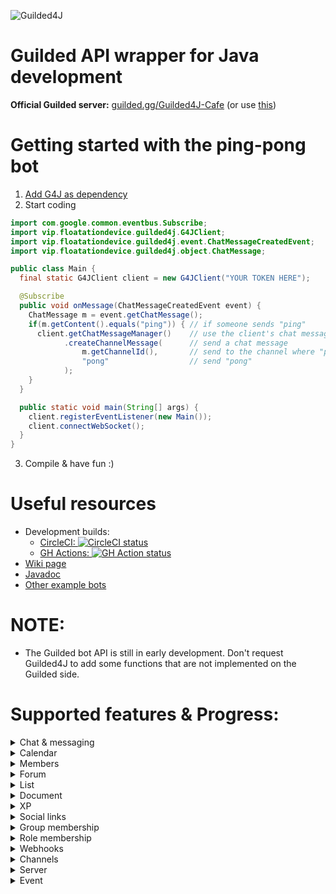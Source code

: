 ![Guilded4J](https://user-images.githubusercontent.com/40854260/163506743-1fdac3d2-f585-46d4-b365-c60ca5208eae.png)
# Guilded API wrapper for Java development
**Official Guilded server:** [guilded.gg/Guilded4J-Cafe](https://www.guilded.gg/Guilded4J-Cafe) (or use [this](https://www.guilded.gg/r/zzzE8VxJNR?i=8412wg5d))<br>
# Getting started with the ping-pong bot
1. [Add G4J as dependency](https://github.com/MCUmbrella/Guilded4J/wiki/How-to-import-Guilded4J-to-your-Maven-project)
2. Start coding
```java
import com.google.common.eventbus.Subscribe;
import vip.floatationdevice.guilded4j.G4JClient;
import vip.floatationdevice.guilded4j.event.ChatMessageCreatedEvent;
import vip.floatationdevice.guilded4j.object.ChatMessage;

public class Main {
  final static G4JClient client = new G4JClient("YOUR TOKEN HERE");

  @Subscribe
  public void onMessage(ChatMessageCreatedEvent event) {
    ChatMessage m = event.getChatMessage();
    if(m.getContent().equals("ping")) { // if someone sends "ping"
      client.getChatMessageManager()    // use the client's chat message manager
            .createChannelMessage(      // send a chat message
                m.getChannelId(),       // send to the channel where "ping" belongs to
                "pong"                  // send "pong"
            );
    }
  }

  public static void main(String[] args) {
    client.registerEventListener(new Main());
    client.connectWebSocket();
  }
}
```
3. Compile & have fun :)
# Useful resources
- Development builds:
  - [CircleCI: ![CircleCI status](https://dl.circleci.com/status-badge/img/gh/MCUmbrella/Guilded4J/tree/master.svg?style=svg)](https://dl.circleci.com/status-badge/redirect/gh/MCUmbrella/Guilded4J/tree/master)
  - [GH Actions: ![GH Action status](https://github.com/MCUmbrella/Guilded4J/actions/workflows/maven.yml/badge.svg?branch=master)](https://github.com/MCUmbrella/Guilded4J/actions/workflows/maven.yml)
- [Wiki page](https://github.com/MCUmbrella/Guilded4J/wiki)
- [Javadoc](http://docs.floatationdevice.vip/guilded4j/)
- [Other example bots](https://github.com/MCUmbrella/Guilded4J-Examples)
# NOTE:
- The Guilded bot API is still in early development. Don't request Guilded4J to add some functions that are not implemented on the Guilded side.

# Supported features & Progress:
<details><summary>Chat & messaging</summary><p>

- [x] Create message - createChannelMessage()
- [x] Delete message - deleteChannelMessage()
- [x] Update message - updateChannelMessage()
- [x] Get message info - getChannelMessage()
- [x] Get messages - getChannelMessages()
- [x] Add reaction - addReaction()
- [x] Remove reaction - removeReaction()

</p></details>

<details><summary>Calendar</summary><p>

- [x] Create event - createCalendarEvent()
- [x] Delete event - deleteCalendarEvent()
- [x] Update event - updateCalendarEvent()
- [x] Get event info - getCalendarEvent()
- [x] Get events - getCalendarEvents()
- [x] Create comment - createCalendarEventComment()
- [x] Update comment - updateCalendarEventComment()
- [x] Delete comment - deleteCalendarEventComment()
- [x] Get comment info - getCalendarEventComment()
- [x] Get comments - getCalendarEventComments()
- [x] Create or update RSVP - updateCalendarEventRsvp()
- [x] Get RSVPs - getCalendarEventRsvps()
- [x] Delete RSVP - deleteCalendarEventRsvp()
- [x] Get RSVP info - getCalendarEventRsvp()

</p></details>

<details><summary>Members</summary><p>

- [x] Get user info - getUser()
- [x] Update/delete nickname - setMemberNickname()
- [x] Get member info - getServerMember()
- [x] Kick server member - kickServerMember()
- [x] Get member list - getServerMembers()
- [x] Get member ban info - getServerMemberBan()
- [x] Ban server member - banServerMember()
- [x] Unban server member - unbanServerMember()
- [x] Get member ban list - getServerMemberBans()

</p></details>

<details><summary>Forum</summary><p>

- [x] Create forum topic - createForumTopic()
- [x] Update forum topic - updateForumTopic()
- [x] Delete forum topic - deleteForumTopic()
- [x] Get forum topic info - getForumTopic()
- [x] Get forum topic list - getForumTopics()
- [x] Pin a forum topic - pinForumTopic()
- [x] Unpin a forum topic - unpinForumTopic()
- [x] Lock a forum topic - lockForumTopic()
- [x] Unlock a forum topic - unlockForumTopic()
- [x] Create a forum topic comment - createForumTopicComment()
- [x] Update a forum topic comment - updateForumTopicComment()
- [x] Delete a forum topic comment - deleteForumTopicComment()
- [x] Get a comment on a forum topic - getForumTopicComment()
- [x] Get a forum topic's comments - getForumTopicComments()
- [x] Add reaction - addReaction()
- [x] Remove reaction - removeReaction()

</p></details>

<details><summary>List</summary><p>

- [x] Create list item - createListItem()
- [x] Get list items - getListItems()
- [x] Get a list item - getListItem()
- [x] Update list item - updateListItem()
- [x] Delete list item - deleteListItem()
- [x] Completed list item - completeListItem()
- [x] Uncomplted list item - uncompleteListItem()

</p></details>

<details><summary>Document</summary><p>

- [x] Create document - createDoc()
- [x] Update document - updateDoc()
- [x] Delete document - deleteDoc()
- [x] Get document info - getDoc()
- [x] Get last 50 updated docs - getChannelDocs()

</p></details>

<details><summary>XP</summary><p>

- [x] Add XP to user - awardUserXp()
- [x] Add XP to all users with specified role - awardRoleXp()
- [x] Set XP of user - setUserXp()

</p></details>

<details><summary>Social links</summary><p>

- [x] Get member's social link - getSocialLink()

</p></details>

<details><summary>Group membership</summary><p>

- [x] Add member to group - addGroupMember()
- [x] Remove member from group - removeGroupMember()

</p></details>

<details><summary>Role membership</summary><p>

- [x] Get member's role(s) - getMemberRoles()
- [x] Assign role to member - addRoleMember()
- [x] Remove role from member - removeRoleMember()

</p></details>

<details><summary>Webhooks</summary><p>

- [x] Create webhook - createWebhook()
- [x] Get webhooks - getWebhooks()
- [x] Update webhook - updateWebhook()
- [x] Delete webhook - deleteWebhook()
- [x] Get webhook info - getWebhook()

</p></details>

<details><summary>Channels</summary><p>

- [x] Create channel - createServerChannel()
- [x] Update channel - updateServerChannel()
- [x] Delete channel - deleteServerChannel()
- [x] Get channel info - getServerChannel()
- [ ] Get channel list - getServerChannels()

</p></details>

<details><summary>Server</summary><p>

- [x] Get server info - getServer()

</p></details>

<details><summary>Event</summary><p>

- [x] BotServerMembershipCreatedEvent
- [x] BotServerMembershipDeletedEvent
- [x] CalendarEventCreatedEvent
- [x] CalendarEventDeletedEvent
- [x] CalendarEventCommentCreatedEvent
- [x] CalendarEventCommentUpdatedEvent
- [x] CalendarEventCommentDeletedEvent
- [x] CalendarEventRsvpDeletedEvent
- [x] CalendarEventRsvpManyUpdatedEvent
- [x] CalendarEventRsvpUpdatedEvent
- [x] CalendarEventUpdatedEvent
- [x] ChannelMessageReactionCreatedEvent
- [x] ChannelMessageReactionDeletedEvent
- [x] ChatMessageCreatedEvent
- [x] ChatMessageDeletedEvent
- [x] ChatMessageUpdatedEvent
- [x] DocCreatedEvent
- [x] DocDeletedEvent
- [x] DocUpdatedEvent
- [x] ForumTopicCreatedEvent
- [x] ForumTopicDeletedEvent
- [x] ForumTopicUpdatedEvent
- [x] ForumTopicCommentCreatedEvent
- [x] ForumTopicCommentUpdatedEvent
- [x] ForumTopicCommentDeletedEvent
- [x] ForumTopicPinnedEvent
- [x] ForumTopicUnpinnedEvent
- [x] ForumTopicReactionCreatedEvent
- [x] ForumTopicReactionDeletedEvent
- [x] ForumTopicCommentReactionCreatedEvent
- [x] ForumTopicCommentReactionDeletedEvent
- [x] ForumTopicLockedEvent
- [x] ForumTopicUnlockedEvent
- [x] GuildedWebsocketClosedEvent
- [x] GuildedWebsocketWelcomeEvent
- [x] ListItemCompletedEvent
- [x] ListItemCreatedEvent
- [x] ListItemDeletedEvent
- [x] ListItemUncompletedEvent
- [x] ListItemUpdatedEvent
- [x] ServerChannelCreatedEvent
- [x] ServerChannelDeletedEvent
- [x] ServerChannelUpdatedEvent
- [x] ServerMemberBannedEvent
- [x] ServerMemberJoinedEvent
- [x] ServerMemberRemovedEvent
- [x] ServerMemberUnbannedEvent
- [x] ServerMemberUpdatedEvent
- [x] ServerRolesUpdatedEvent
- [x] ServerWebhookCreatedEvent
- [x] ServerWebhookUpdatedEvent
- [x] ServerXpAddedEvent

</p></details>
